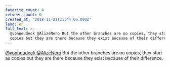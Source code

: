 ```yaml
---
favorite_count: 4
retweet_count: 0
created_at: "2018-11-21T21:44:06.000Z"
lang: en
full_text: >-
  @vonneudeck @AlizeNero But the other branches are no copies, they start as
  copies but they are there because they exist because of their difference.
---
```


[@vonneudeck](https://twitter.com/vonneudeck)
[@AlizeNero](https://twitter.com/AlizeNero) But the other branches are no
copies, they start as copies but they are there because they exist because of
their difference.
